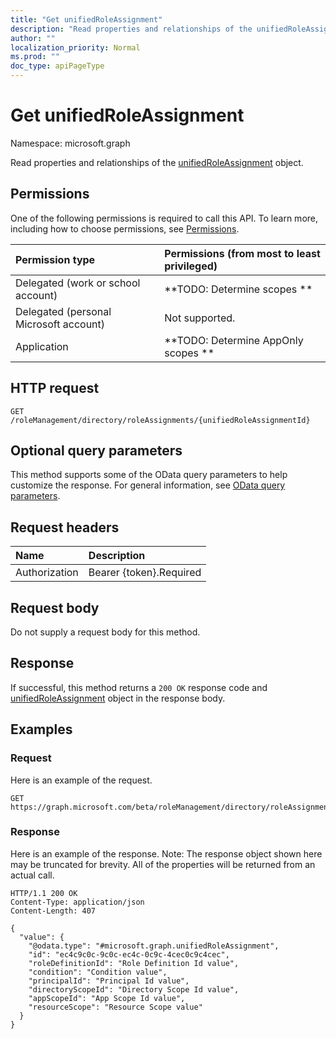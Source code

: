 ```yaml
---
title: "Get unifiedRoleAssignment"
description: "Read properties and relationships of the unifiedRoleAssignment object."
author: ""
localization_priority: Normal
ms.prod: ""
doc_type: apiPageType
---
```


# Get unifiedRoleAssignment

Namespace: microsoft.graph

Read properties and relationships of the [unifiedRoleAssignment](../resources/unifiedroleassignment.md) object.

## Permissions
One of the following permissions is required to call this API. To learn more, including how to choose permissions, see [Permissions](/concepts/permissions-reference.md).

|Permission type|Permissions (from most to least privileged)|
|:---|:---|
|Delegated (work or school account)|**TODO: Determine scopes **|
|Delegated (personal Microsoft account)|Not supported.|
|Application|**TODO: Determine AppOnly scopes **|

## HTTP request
<!-- {
  "blockType": "ignored"
}
-->
``` http
GET /roleManagement/directory/roleAssignments/{unifiedRoleAssignmentId}
```

## Optional query parameters
This method supports some of the OData query parameters to help customize the response. For general information, see [OData query parameters](/graph/query-parameters).

## Request headers
|Name|Description|
|:---|:---|
|Authorization|Bearer {token}.Required|

## Request body
Do not supply a request body for this method.

## Response
If successful, this method returns a `200 OK` response code and [unifiedRoleAssignment](../resources/unifiedroleassignment.md) object in the response body.

## Examples

### Request
Here is an example of the request.
<!-- {
  "blockType": "request",
  "name": "get_unifiedroleassignment"
}
-->
``` http
GET https://graph.microsoft.com/beta/roleManagement/directory/roleAssignments/{unifiedRoleAssignmentId}
```

### Response
Here is an example of the response. Note: The response object shown here may be truncated for brevity. All of the properties will be returned from an actual call.
<!-- {
  "blockType": "response",
  "truncated": true,
  "@odata.type": "microsoft.graph.unifiedRoleAssignment"
}
-->
``` http
HTTP/1.1 200 OK
Content-Type: application/json
Content-Length: 407

{
  "value": {
    "@odata.type": "#microsoft.graph.unifiedRoleAssignment",
    "id": "ec4c9c0c-9c0c-ec4c-0c9c-4cec0c9c4cec",
    "roleDefinitionId": "Role Definition Id value",
    "condition": "Condition value",
    "principalId": "Principal Id value",
    "directoryScopeId": "Directory Scope Id value",
    "appScopeId": "App Scope Id value",
    "resourceScope": "Resource Scope value"
  }
}
```

